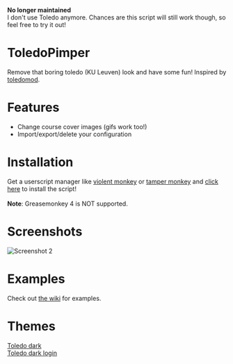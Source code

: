 **No longer maintained**<br>
I don't use Toledo anymore. Chances are this script will still work though, so feel free to try it out! 

# ToledoPimper
Remove that boring toledo (KU Leuven) look and have some fun! Inspired by [toledomod](https://github.com/Sigurd3K/ToledoMod).

# Features
- Change course cover images (gifs work too!)
- Import/export/delete your configuration

# Installation
Get a userscript manager like [violent monkey](https://violentmonkey.github.io/) or [tamper monkey](https://tampermonkey.net/) and [click here](https://github.com/sleeyax/ToledoPimper/raw/master/ToledoPimper.user.js) to install the script!
<br><br>**Note**: Greasemonkey 4 is NOT supported.

# Screenshots
![Screenshot 2](https://i.imgur.com/VYosZwV.png)

# Examples
Check out [the wiki](https://github.com/sleeyax/ToledoPimper/wiki/Examples) for examples.

# Themes
[Toledo dark](https://userstyles.org/styles/148080/toledo-dark-theme)<br>
[Toledo dark login](https://userstyles.org/styles/172632/toledor-dark-login)
